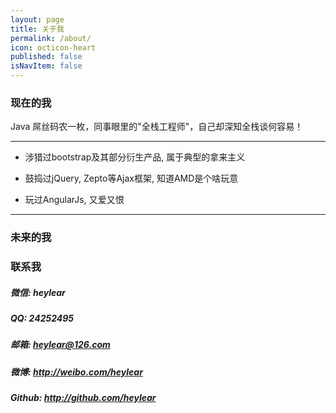 ```yaml
---
layout: page
title: 关于我
permalink: /about/
icon: octicon-heart
published: false
isNavItem: false
---
```


### 现在的我

Java 屌丝码农一枚，同事眼里的"全栈工程师"，自己却深知全栈谈何容易！

***

* 涉猎过bootstrap及其部分衍生产品, 属于典型的拿来主义

* 鼓捣过jQuery, Zepto等Ajax框架, 知道AMD是个啥玩意

* 玩过AngularJs, 又爱又恨

***


### 未来的我


### 联系我

##### 微信: heylear
##### QQ:  24252495
##### 邮箱: <heylear@126.com>
##### 微博: <http://weibo.com/heylear>
##### Github: <http://github.com/heylear>